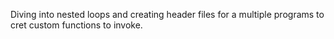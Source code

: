 Diving into nested loops and creating header files  for a multiple programs to cret custom functions to invoke.
